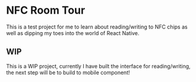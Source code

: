 # NFC Room Tour

This is a test project for me to learn about reading/writing to NFC chips as well as dipping my toes into the world of React Native.

## WIP

This is a WIP project, currently I have built the interface for reading/writing, the next step will be to build to mobile component!
